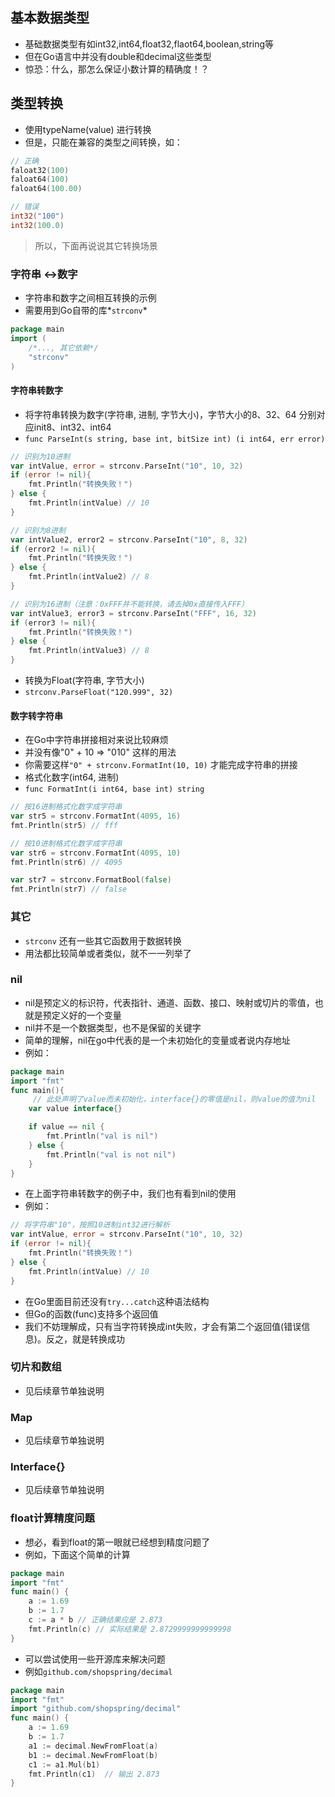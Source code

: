 ## 基本数据类型
- 基础数据类型有如int32,int64,float32,flaot64,boolean,string等
- 但在Go语言中并没有double和decimal这些类型
- 惊恐：什么，那怎么保证小数计算的精确度！？

## 类型转换
- 使用typeName(value) 进行转换
- 但是，只能在兼容的类型之间转换，如：
```go
// 正确
faloat32(100)
faloat64(100)
faloat64(100.00)

// 错误
int32("100")
int32(100.0)
```
> 所以，下面再说说其它转换场景

### 字符串 <->数字
- 字符串和数字之间相互转换的示例
- 需要用到Go自带的库*`strconv`*

```go
package main
import (
    /*..., 其它依赖*/
    "strconv"
)
```

#### 字符串转数字
- 将字符串转换为数字(字符串, 进制, 字节大小)，字节大小的8、32、64 分别对应init8、int32、int64
- `func ParseInt(s string, base int, bitSize int) (i int64, err error)`
```go
// 识别为10进制
var intValue, error = strconv.ParseInt("10", 10, 32)
if (error != nil){
    fmt.Println("转换失败！")
} else {
    fmt.Println(intValue) // 10
}

// 识别为8进制
var intValue2, error2 = strconv.ParseInt("10", 8, 32)
if (error2 != nil){
    fmt.Println("转换失败！")
} else {
    fmt.Println(intValue2) // 8
}

// 识别为16进制（注意：0xFFF并不能转换，请去掉0x直接传入FFF）
var intValue3, error3 = strconv.ParseInt("FFF", 16, 32)
if (error3 != nil){
    fmt.Println("转换失败！")
} else {
    fmt.Println(intValue3) // 8
}
```

- 转换为Float(字符串, 字节大小)
- `strconv.ParseFloat("120.999", 32)`

#### 数字转字符串
- 在Go中字符串拼接相对来说比较麻烦
- 并没有像"0" + 10 => "010" 这样的用法
- 你需要这样`"0" + strconv.FormatInt(10, 10)` 才能完成字符串的拼接
- 格式化数字(int64, 进制)
- `func FormatInt(i int64, base int) string`
```go
// 按16进制格式化数字成字符串
var str5 = strconv.FormatInt(4095, 16)
fmt.Println(str5) // fff

// 按10进制格式化数字成字符串
var str6 = strconv.FormatInt(4095, 10)
fmt.Println(str6) // 4095

var str7 = strconv.FormatBool(false)
fmt.Println(str7) // false
```

### 其它
- `strconv` 还有一些其它函数用于数据转换
- 用法都比较简单或者类似，就不一一列举了

### nil
- nil是预定义的标识符，代表指针、通道、函数、接口、映射或切片的零值，也就是预定义好的一个变量
- nil并不是一个数据类型，也不是保留的关键字
- 简单的理解，nil在go中代表的是一个未初始化的变量或者说内存地址
- 例如：
```go
package main
import "fmt"
func main(){
	 // 此处声明了value而未初始化，interface{}的零值是nil，则value的值为nil
    var value interface{}

    if value == nil {
        fmt.Println("val is nil")
    } else {
        fmt.Println("val is not nil")
    }
}
```

- 在上面字符串转数字的例子中，我们也有看到nil的使用
- 例如：
```go
// 将字符串"10"，按照10进制int32进行解析
var intValue, error = strconv.ParseInt("10", 10, 32)
if (error != nil){
    fmt.Println("转换失败！")
} else {
    fmt.Println(intValue) // 10
}
```
- 在Go里面目前还没有`try...catch`这种语法结构
- 但Go的函数(func)支持多个返回值
- 我们不妨理解成，只有当字符转换成int失败，才会有第二个返回值(错误信息)。反之，就是转换成功

### 切片和数组
- 见后续章节单独说明

### Map
- 见后续章节单独说明

### Interface{}
- 见后续章节单独说明

### float计算精度问题
- 想必，看到float的第一眼就已经想到精度问题了
- 例如，下面这个简单的计算
```go
package main
import "fmt"
func main() {
	a := 1.69
	b := 1.7
	c := a * b // 正确结果应是 2.873
	fmt.Println(c) // 实际结果是 2.8729999999999998
}
```

- 可以尝试使用一些开源库来解决问题
- 例如`github.com/shopspring/decimal`
```go
package main
import "fmt"
import "github.com/shopspring/decimal"
func main() {
	a := 1.69
	b := 1.7
	a1 := decimal.NewFromFloat(a)
	b1 := decimal.NewFromFloat(b)
	c1 := a1.Mul(b1)
	fmt.Println(c1)  // 输出 2.873
}
```